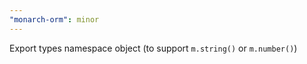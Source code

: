 ```yaml
---
"monarch-orm": minor
---
```


Export types namespace object (to support `m.string()` or `m.number()`)

